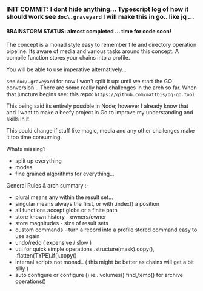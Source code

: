 ### INIT COMMIT: I dont hide anything... Typescript log of how it should work see `doc\.graveyard` I will make this in go.. like jq ...

#### BRAINSTORM STATUS: almost completed ... time for code soon! 

The concept is a monad style easy to remember file and directory operation pipeline. Its aware of media and various tasks around this concept.
A compile function stores your chains into a profile.

You will be able to use imperative alternatively... 

see `doc/.graveyard` for now I won't split it up: until we start the GO conversion... There are some really hard challenges in the arch so far.
When that juncture begins see: this repo: `https://github.com/mattbis/dq-go.tool`

This being said its entirely possible in Node; however I already know that and I want to make a beefy project in Go to improve my understanding and skills in it.

This could change if stuff like magic, media and any other challenges make it too time consuming. 

Whats missing?

- split up everything
- modes
- fine grained algorithms for everything... 

General Rules & arch summary :-

- plural means any within the result set...
- singular means always the first, or with .index() a position
- all functions accept globs or a finite path
- store known history - owners/owner 
- store magnitudes - size of result sets
- custom commands - turn a record into a profile stored command easy to use again
- undo/redo ( expensive / slow )
- util for quick simple operations .structure(mask).copy(), .flatten(TYPE).if().copy()
- internal scripts not monad.. ( this might be better as chains will get a bit silly )
- auto configure or configure () ie.. volumes() find_temp() for archive operations()
